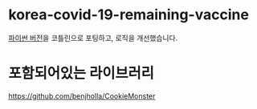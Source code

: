 # korea-covid-19-remaining-vaccine

[파이썬 버전](https://github.com/SJang1/korea-covid-19-remaining-vaccine-macro)을 코틀린으로 포팅하고, 로직을 개선했습니다.

# 포함되어있는 라이브러리

https://github.com/benjholla/CookieMonster
